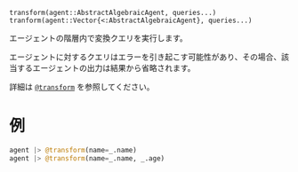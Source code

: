 ```
transform(agent::AbstractAlgebraicAgent, queries...)
tranform(agent::Vector{<:AbstractAlgebraicAgent}, queries...)
```

エージェントの階層内で変換クエリを実行します。

エージェントに対するクエリはエラーを引き起こす可能性があり、その場合、該当するエージェントの出力は結果から省略されます。

詳細は [`@transform`](@ref) を参照してください。

# 例

```julia
agent |> @transform(name=_.name)
agent |> @transform(name=_.name, _.age)
```

